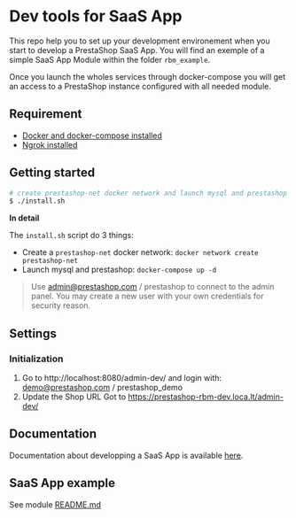 # Dev tools for SaaS App

This repo help you to set up your development environement when you start to develop a PrestaShop SaaS App. You will find an exemple of a simple SaaS App Module within the folder `rbm_example`.

Once you launch the wholes services through docker-compose you will get an access to a PrestaShop instance configured with all needed module.

## Requirement

* [Docker and docker-compose installed](https://www.docker.com/products/docker-desktop)
* [Ngrok installed](https://ngrok.com/download)

## Getting started


```sh
# create prestashop-net docker network and launch mysql and prestashop
$ ./install.sh
```

**In detail**

The `install.sh` script do 3 things: 
- Create a `prestashop-net` docker network: `docker network create prestashop-net`
- Launch mysql and prestashop: `docker-compose up -d`


> Use admin@prestashop.com / prestashop to connect to the admin panel. You may create a new user with your own credentials for security reason.


## Settings

### Initialization

1. Go to http://localhost:8080/admin-dev/ and login with: demo@prestashop.com / prestashop_demo
2. Update the Shop URL 
Got to https://prestashop-rbm-dev.loca.lt/admin-dev/


## Documentation

Documentation about developping a SaaS App is available [here](https://billing-docs.netlify.app/).

## SaaS App example

See module [README.md](/modules/rbm_example/README.md)